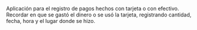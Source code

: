 Aplicación para el registro de pagos hechos con tarjeta o con efectivo. Recordar en que se gastó el dinero o se usó la tarjeta, registrando cantidad, fecha, hora y el lugar donde se hizo.
